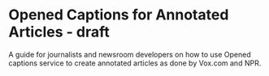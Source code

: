 # Opened Captions for Annotated Articles - draft

A guide for journalists and newsroom developers on how to use Opened captions service to create annotated articles as done by Vox.com and NPR.


<!-- https://docs.google.com/presentation/d/1yI6SkJi-RqV11_fFImfh44iG011hPlgtwNzYcF2P1_U/edit#slide=id.g204b561b6b_0_15 

also see other google docs, and SRCCON applications that have more links. 

-->


<!--Overview of the service and how to set it up -->